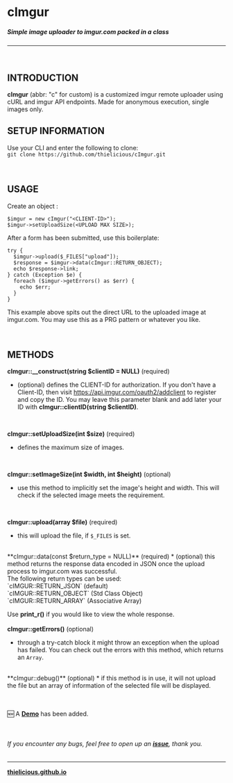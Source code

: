 # cImgur
##### Simple image uploader to imgur.com packed in a class
---

<br>

## INTRODUCTION

**cImgur** (abbr: "c" for custom) is a customized imgur remote uploader using cURL and imgur API endpoints. Made for anonymous execution, single images only.
<br>

## SETUP INFORMATION

Use your CLI and enter the following to clone:<br>
`git clone https://github.com/thielicious/cImgur.git`

<br>

## USAGE

Create an object :
```
$imgur = new cImgur("<CLIENT-ID>");
$imgur->setUploadSize(<UPLOAD MAX SIZE>);
```

After a form has been submitted, use this boilerplate:<br>
```
try {
  $imgur->upload($_FILES["upload"]);
  $response = $imgur->data(cImgur::RETURN_OBJECT);
  echo $response->link;
} catch (Exception $e) {
  foreach ($imgur->getErrors() as $err) {
    echo $err;
  }
}
```
This example above spits out the direct URL to the uploaded image at imgur.com. You may use this as a PRG pattern or whatever you like.

<br>

## METHODS

**cImgur::__construct(string $clientID = NULL)** (required)
* (optional) defines the CLIENT-ID for authorization. If you don't have a Client-ID, then visit https://api.imgur.com/oauth2/addclient to register and copy the ID. You may leave this parameter blank and add later your ID with **cImgur::clientID(string $clientID)**.<br>
<br>

**cImgur::setUploadSize(int $size)** (required)
* defines the maximum size of images.<br>
<br>

**cImgur::setImageSize(int $width, int $height)** (optional)
* use this method to implicitly set the image's height and width. This will check if the selected image meets the requirement.<br>
<br>

**cImgur::upload(array $file)** (required)
* this will upload the file, if `$_FILES` is set.<br>
<br>
**cImgur::data(const $return_type = NULL)** (required)
* (optional) this method returns the response data encoded in JSON once the upload process to imgur.com was successful. <br>
The following return types can be used: <br>
`cIMGUR::RETURN_JSON` (default)<br>
`cIMGUR::RETURN_OBJECT` (Std Class Object)<br>
`cIMGUR::RETURN_ARRAY` (Associative Array)<br>

Use **print_r()** if you would like to view the whole response.<br>
<br>
**cImgur::getErrors()** (optional)
* through a try-catch block it might throw an exception when the upload has failed. You can check out the errors with this method, which returns an `Array`.<br>
<br>
**cImgur::debug()** (optional)
* if this method is in use, it will not upload the file but an array of information of the selected file will be displayed.<br>


<br>
<br>

:new: A **[Demo](https://jsfiddle.net/Thielicious/)** has been added.

<br>

###### If you encounter any bugs, feel free to open up an **[issue](https://github.com/thielicious/cImgur/issues)**, thank you.

---
**[thielicious.github.io](http://thielicious.github.io)**

